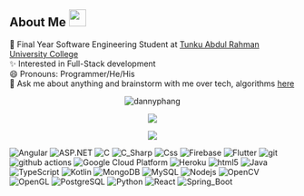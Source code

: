 ## About Me <img src="https://emojis.slackmojis.com/emojis/images/1531849430/4246/blob-sunglasses.gif?1531849430" width="30"/>

💼 Final Year Software Engineering Student at [Tunku Abdul Rahman University College](https://www.tarc.edu.my/)<br />
✨ Interested in Full-Stack development <br/>
😄 Pronouns: Programmer/He/His <br/>
💬 Ask me about anything and brainstorm with me over tech, algorithms [here](https://linktr.ee/dannyphang)


<p align="center"> <img src="https://github-readme-stats.vercel.app/api?username=dannyphang&show_icons=true&theme=algolia" alt="dannyphang" />

<p align="center"> <img src="https://github-readme-streak-stats.herokuapp.com/?user=dannyphang&theme=dark" /> </p>

<p align="center"><img src="https://github-readme-stats.vercel.app/api/top-langs/?username=dannyphang&langs_count=10&hide=html,css,javascript,jupyter%20notebook&layout=compact&theme=github_dark"></p>

<p>
  <img alt="Angular" src="https://img.shields.io/badge/-Angular-eb3434?style=flat&logo=angular&logoColor=white" />
  <img alt="ASP.NET" src="https://img.shields.io/badge/-ASP.NET-eb4c34?style=flat&logo=.net&logoColor=white" />
<img alt="C" src="https://img.shields.io/badge/-C/C++-eb5f34?style=flat&logo=c&logoColor=white" />
  <img alt="C_Sharp" src="https://img.shields.io/badge/-C%20Sharp-eb7734?style=flat&logo=csharp&logoColor=white" /> 
  <img alt="Css" src="https://img.shields.io/badge/-CSS-eb8f34?style=flat&logo=css3&logoColor=white" />
  <img alt="Firebase" src="https://img.shields.io/badge/-Firebase-ebb734?style=flat&logo=firebase&logoColor=white" />
  <img alt="Flutter" src="https://img.shields.io/badge/-Flutter-ebdf34?style=flat&logo=flutter&logoColor=white" />
  <img alt="git" src="https://img.shields.io/badge/-Git-d3eb34?style=flat&logo=git&logoColor=white" />
  <img alt="github actions" src="https://img.shields.io/badge/-Github_Actions-bdeb34?style=flat&logo=github-actions&logoColor=white" />
  <img alt="Google Cloud Platform" src="https://img.shields.io/badge/-Google_Cloud_Platform-96eb34?style=flat&logo=google-cloud&logoColor=white" />
  <img alt="Heroku" src="https://img.shields.io/badge/-Heroku-53eb34?style=flat&logo=heroku&logoColor=white" />
  <img alt="html5" src="https://img.shields.io/badge/-HTML5-34eb5c?style=flat&logo=html5&logoColor=white" />
  <img alt="Java" src="https://img.shields.io/badge/-Java-34eb8f?style=flat&logo=java&logoColor=white" />
  <img alt="TypeScript" src="https://img.shields.io/badge/-TypeScript-34ebc3?style=flat&logo=typescript&logoColor=white" />
  <img alt="Kotlin" src="https://img.shields.io/badge/-Kotlin-34e2eb?style=flat&logo=kotlin&logoColor=white" />
  <img alt="MongoDB" src="https://img.shields.io/badge/-MongoDB-34b4eb?style=flat&logo=mongodb&logoColor=white" />
  <img alt="MySQL" src="https://img.shields.io/badge/-MySQL-3493eb?style=flat&logo=mysql&logoColor=white" />
  <img alt="Nodejs" src="https://img.shields.io/badge/-Nodejs-346eeb?style=flat&logo=Node.js&logoColor=white" />
  <img alt="OpenCV" src="https://img.shields.io/badge/-OpenCV-3449eb?style=flat&logo=opencv&logoColor=white" />
  <img alt="OpenGL" src="https://img.shields.io/badge/-OpenGL-4334eb?style=flat&logo=opengl&logoColor=white" />
  <img alt="PostgreSQL" src="https://img.shields.io/badge/-PostgreSQL-6234eb?style=flat&logo=postgresql&logoColor=white" />
  <img alt="Python" src="https://img.shields.io/badge/-Python-8034eb?style=flat&logo=python&logoColor=white" />
  <img alt="React" src="https://img.shields.io/badge/-React-9934eb?style=flat&logo=react&logoColor=white" />
  <img alt="Spring_Boot" src="https://img.shields.io/badge/-Spring_Boot-a834eb?style=flat&logo=springboot&logoColor=white" />

</p>

<!-- <a href="https://github.com/anuraghazra/github-readme-stats">
  <img align="center" src="https://github-readme-stats.vercel.app/api/pin/?username=dannyphang&repo=github-readme-stats&theme=buefy" />
</a>
<a href="https://github.com/anuraghazra/anuraghazra.github.io">
  <img align="center" src="https://github-readme-stats.vercel.app/api/pin/?username=dannyphang&repo=anuraghazra.github.io&theme=buefy" />
</a> -->
